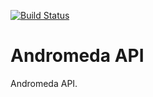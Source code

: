 [![Build Status](https://travis-ci.org/tanaka0325/Andromeda_api.svg?branch=develop)](https://travis-ci.org/tanaka0325/Andromeda_api)

# Andromeda API

Andromeda API.
